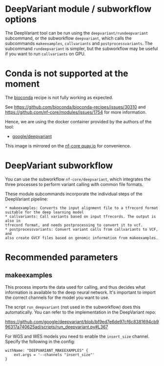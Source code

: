 # DeepVariant module / subworkflow options

The DeepVariant tool can be run using the `deepvariant/rundeepvariant` subcommand, or the subworkflow `deepvariant`, which calls the subcommands `makeexamples`, `callvariants` and `postprocessvariants`.  The subcommand `rundeepvariant` is simpler, but the subworkflow may be useful if you want to run `callvariants` on GPU.


# Conda is not supported at the moment

The [bioconda](https://bioconda.github.io/recipes/deepvariant/README.html) recipe is not fully working as expected.

See https://github.com/bioconda/bioconda-recipes/issues/30310 and https://github.com/nf-core/modules/issues/1754 for more information.

Hence, we are using the docker container provided by the authors of the tool:

- [google/deepvariant](https://hub.docker.com/r/google/deepvariant)

This image is mirrored on the [nf-core quay.io](https://quay.io/repository/nf-core/deepvariant) for convenience.


# DeepVariant subworkflow

You can use the subworkflow `nf-core/deepvariant`, which integrates the three
processes to perform variant calling with common file formats.

These module subcommands incorporate the individual steps of the DeepVariant pipeline:

    * makeexamples: Converts the input alignment file to a tfrecord format suitable for the deep learning model
    * callvariants: Call variants based on input tfrecords. The output is also in
    tfrecord format, and needs postprocessing to convert it to vcf.
    * postprocessvariants: Convert variant calls from callvariants to VCF, and
    also create GVCF files based on genomic information from makeexamples.


# Recommended parameters

## makeexamples

This process imports the data used for calling, and thus decides what information is available to the
deep neural network. It's important to import the correct channels for the model you want to use.

The script `run_deepvariant` (not used in the subworkflow) does this automatically. You can refer to
the implementation in the DeepVariant repo:

https://github.com/google/deepvariant/blob/bf9ed7e6de97cf6c8381694cb996317a740625ad/scripts/run_deepvariant.py#L367

For WGS and WES models you need to enable the `insert_size` channel. Specify the following in the config:

```
withName: "DEEPVARIANT_MAKEEXAMPLES" {
    ext.args = '--channels "insert_size"'
}
```







